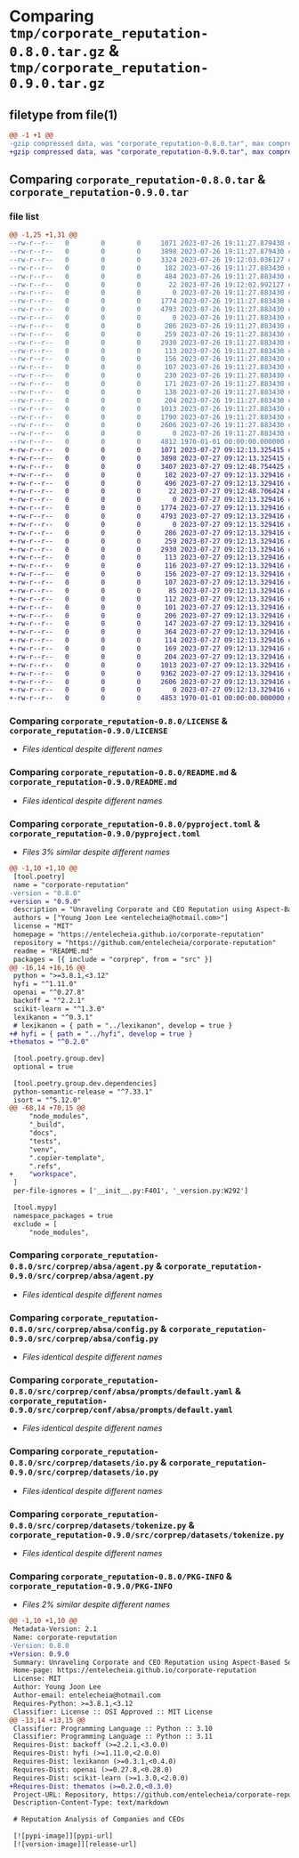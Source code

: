 # Comparing `tmp/corporate_reputation-0.8.0.tar.gz` & `tmp/corporate_reputation-0.9.0.tar.gz`

## filetype from file(1)

```diff
@@ -1 +1 @@
-gzip compressed data, was "corporate_reputation-0.8.0.tar", max compression
+gzip compressed data, was "corporate_reputation-0.9.0.tar", max compression
```

## Comparing `corporate_reputation-0.8.0.tar` & `corporate_reputation-0.9.0.tar`

### file list

```diff
@@ -1,25 +1,31 @@
--rw-r--r--   0        0        0     1071 2023-07-26 19:11:27.879430 corporate_reputation-0.8.0/LICENSE
--rw-r--r--   0        0        0     3898 2023-07-26 19:11:27.879430 corporate_reputation-0.8.0/README.md
--rw-r--r--   0        0        0     3324 2023-07-26 19:12:03.036127 corporate_reputation-0.8.0/pyproject.toml
--rw-r--r--   0        0        0      182 2023-07-26 19:11:27.883430 corporate_reputation-0.8.0/src/corprep/__cli__.py
--rw-r--r--   0        0        0      484 2023-07-26 19:11:27.883430 corporate_reputation-0.8.0/src/corprep/__init__.py
--rw-r--r--   0        0        0       22 2023-07-26 19:12:02.992127 corporate_reputation-0.8.0/src/corprep/_version.py
--rw-r--r--   0        0        0        0 2023-07-26 19:11:27.883430 corporate_reputation-0.8.0/src/corprep/absa/__init__.py
--rw-r--r--   0        0        0     1774 2023-07-26 19:11:27.883430 corporate_reputation-0.8.0/src/corprep/absa/agent.py
--rw-r--r--   0        0        0     4793 2023-07-26 19:11:27.883430 corporate_reputation-0.8.0/src/corprep/absa/config.py
--rw-r--r--   0        0        0        0 2023-07-26 19:11:27.883430 corporate_reputation-0.8.0/src/corprep/conf/__init__.py
--rw-r--r--   0        0        0      286 2023-07-26 19:11:27.883430 corporate_reputation-0.8.0/src/corprep/conf/about/corprep.yaml
--rw-r--r--   0        0        0      259 2023-07-26 19:11:27.883430 corporate_reputation-0.8.0/src/corprep/conf/absa/default.yaml
--rw-r--r--   0        0        0     2930 2023-07-26 19:11:27.883430 corporate_reputation-0.8.0/src/corprep/conf/absa/prompts/default.yaml
--rw-r--r--   0        0        0      113 2023-07-26 19:11:27.883430 corporate_reputation-0.8.0/src/corprep/conf/pipe/absa_agent_predict.yaml
--rw-r--r--   0        0        0      156 2023-07-26 19:11:27.883430 corporate_reputation-0.8.0/src/corprep/conf/pipe/dataset_filter.yaml
--rw-r--r--   0        0        0      107 2023-07-26 19:11:27.883430 corporate_reputation-0.8.0/src/corprep/conf/pipe/dataset_load_raw.yaml
--rw-r--r--   0        0        0      230 2023-07-26 19:11:27.883430 corporate_reputation-0.8.0/src/corprep/conf/run/absa_agent_predict.yaml
--rw-r--r--   0        0        0      171 2023-07-26 19:11:27.883430 corporate_reputation-0.8.0/src/corprep/conf/run/filter_dataset.yaml
--rw-r--r--   0        0        0      138 2023-07-26 19:11:27.883430 corporate_reputation-0.8.0/src/corprep/conf/run/load_raw_dataset.yaml
--rw-r--r--   0        0        0      204 2023-07-26 19:11:27.883430 corporate_reputation-0.8.0/src/corprep/datasets/__init__.py
--rw-r--r--   0        0        0     1013 2023-07-26 19:11:27.883430 corporate_reputation-0.8.0/src/corprep/datasets/io.py
--rw-r--r--   0        0        0     1790 2023-07-26 19:11:27.883430 corporate_reputation-0.8.0/src/corprep/datasets/similarity.py
--rw-r--r--   0        0        0     2606 2023-07-26 19:11:27.883430 corporate_reputation-0.8.0/src/corprep/datasets/tokenize.py
--rw-r--r--   0        0        0        0 2023-07-26 19:11:27.883430 corporate_reputation-0.8.0/src/corprep/py.typed
--rw-r--r--   0        0        0     4812 1970-01-01 00:00:00.000000 corporate_reputation-0.8.0/PKG-INFO
+-rw-r--r--   0        0        0     1071 2023-07-27 09:12:13.325415 corporate_reputation-0.9.0/LICENSE
+-rw-r--r--   0        0        0     3898 2023-07-27 09:12:13.325415 corporate_reputation-0.9.0/README.md
+-rw-r--r--   0        0        0     3407 2023-07-27 09:12:48.754425 corporate_reputation-0.9.0/pyproject.toml
+-rw-r--r--   0        0        0      182 2023-07-27 09:12:13.329416 corporate_reputation-0.9.0/src/corprep/__cli__.py
+-rw-r--r--   0        0        0      496 2023-07-27 09:12:13.329416 corporate_reputation-0.9.0/src/corprep/__init__.py
+-rw-r--r--   0        0        0       22 2023-07-27 09:12:48.706424 corporate_reputation-0.9.0/src/corprep/_version.py
+-rw-r--r--   0        0        0        0 2023-07-27 09:12:13.329416 corporate_reputation-0.9.0/src/corprep/absa/__init__.py
+-rw-r--r--   0        0        0     1774 2023-07-27 09:12:13.329416 corporate_reputation-0.9.0/src/corprep/absa/agent.py
+-rw-r--r--   0        0        0     4793 2023-07-27 09:12:13.329416 corporate_reputation-0.9.0/src/corprep/absa/config.py
+-rw-r--r--   0        0        0        0 2023-07-27 09:12:13.329416 corporate_reputation-0.9.0/src/corprep/conf/__init__.py
+-rw-r--r--   0        0        0      286 2023-07-27 09:12:13.329416 corporate_reputation-0.9.0/src/corprep/conf/about/corprep.yaml
+-rw-r--r--   0        0        0      259 2023-07-27 09:12:13.329416 corporate_reputation-0.9.0/src/corprep/conf/absa/default.yaml
+-rw-r--r--   0        0        0     2930 2023-07-27 09:12:13.329416 corporate_reputation-0.9.0/src/corprep/conf/absa/prompts/default.yaml
+-rw-r--r--   0        0        0      113 2023-07-27 09:12:13.329416 corporate_reputation-0.9.0/src/corprep/conf/pipe/absa_agent_predict.yaml
+-rw-r--r--   0        0        0      116 2023-07-27 09:12:13.329416 corporate_reputation-0.9.0/src/corprep/conf/pipe/dataframe_save.yaml
+-rw-r--r--   0        0        0      156 2023-07-27 09:12:13.329416 corporate_reputation-0.9.0/src/corprep/conf/pipe/dataset_filter.yaml
+-rw-r--r--   0        0        0      107 2023-07-27 09:12:13.329416 corporate_reputation-0.9.0/src/corprep/conf/pipe/dataset_load_raw.yaml
+-rw-r--r--   0        0        0       85 2023-07-27 09:12:13.329416 corporate_reputation-0.9.0/src/corprep/conf/pipe/dataset_to_pandas.yaml
+-rw-r--r--   0        0        0      112 2023-07-27 09:12:13.329416 corporate_reputation-0.9.0/src/corprep/conf/pipe/find_similar_docs.yaml
+-rw-r--r--   0        0        0      101 2023-07-27 09:12:13.329416 corporate_reputation-0.9.0/src/corprep/conf/pipe/pandas_print_head.yaml
+-rw-r--r--   0        0        0      206 2023-07-27 09:12:13.329416 corporate_reputation-0.9.0/src/corprep/conf/run/absa_agent_predict.yaml
+-rw-r--r--   0        0        0      147 2023-07-27 09:12:13.329416 corporate_reputation-0.9.0/src/corprep/conf/run/filter_dataset.yaml
+-rw-r--r--   0        0        0      364 2023-07-27 09:12:13.329416 corporate_reputation-0.9.0/src/corprep/conf/run/find_similar_docs.yaml
+-rw-r--r--   0        0        0      114 2023-07-27 09:12:13.329416 corporate_reputation-0.9.0/src/corprep/conf/run/load_raw_dataset.yaml
+-rw-r--r--   0        0        0      169 2023-07-27 09:12:13.329416 corporate_reputation-0.9.0/src/corprep/conf/run/save_dataframes.yaml
+-rw-r--r--   0        0        0      204 2023-07-27 09:12:13.329416 corporate_reputation-0.9.0/src/corprep/datasets/__init__.py
+-rw-r--r--   0        0        0     1013 2023-07-27 09:12:13.329416 corporate_reputation-0.9.0/src/corprep/datasets/io.py
+-rw-r--r--   0        0        0     9362 2023-07-27 09:12:13.329416 corporate_reputation-0.9.0/src/corprep/datasets/similarity.py
+-rw-r--r--   0        0        0     2606 2023-07-27 09:12:13.329416 corporate_reputation-0.9.0/src/corprep/datasets/tokenize.py
+-rw-r--r--   0        0        0        0 2023-07-27 09:12:13.329416 corporate_reputation-0.9.0/src/corprep/py.typed
+-rw-r--r--   0        0        0     4853 1970-01-01 00:00:00.000000 corporate_reputation-0.9.0/PKG-INFO
```

### Comparing `corporate_reputation-0.8.0/LICENSE` & `corporate_reputation-0.9.0/LICENSE`

 * *Files identical despite different names*

### Comparing `corporate_reputation-0.8.0/README.md` & `corporate_reputation-0.9.0/README.md`

 * *Files identical despite different names*

### Comparing `corporate_reputation-0.8.0/pyproject.toml` & `corporate_reputation-0.9.0/pyproject.toml`

 * *Files 3% similar despite different names*

```diff
@@ -1,10 +1,10 @@
 [tool.poetry]
 name = "corporate-reputation"
-version = "0.8.0"
+version = "0.9.0"
 description = "Unraveling Corporate and CEO Reputation using Aspect-Based Sentiment Analysis and Signal Modeling"
 authors = ["Young Joon Lee <entelecheia@hotmail.com>"]
 license = "MIT"
 homepage = "https://entelecheia.github.io/corporate-reputation"
 repository = "https://github.com/entelecheia/corporate-reputation"
 readme = "README.md"
 packages = [{ include = "corprep", from = "src" }]
@@ -16,14 +16,16 @@
 python = ">=3.8.1,<3.12"
 hyfi = "^1.11.0"
 openai = "^0.27.8"
 backoff = "^2.2.1"
 scikit-learn = "^1.3.0"
 lexikanon = "^0.3.1"
 # lexikanon = { path = "../lexikanon", develop = true }
+# hyfi = { path = "../hyfi", develop = true }
+thematos = "^0.2.0"
 
 [tool.poetry.group.dev]
 optional = true
 
 [tool.poetry.group.dev.dependencies]
 python-semantic-release = "^7.33.1"
 isort = "^5.12.0"
@@ -68,14 +70,15 @@
     "node_modules",
     "_build",
     "docs",
     "tests",
     "venv",
     ".copier-template",
     ".refs",
+    "workspace",
 ]
 per-file-ignores = ['__init__.py:F401', '_version.py:W292']
 
 [tool.mypy]
 namespace_packages = true
 exclude = [
     "node_modules",
```

### Comparing `corporate_reputation-0.8.0/src/corprep/absa/agent.py` & `corporate_reputation-0.9.0/src/corprep/absa/agent.py`

 * *Files identical despite different names*

### Comparing `corporate_reputation-0.8.0/src/corprep/absa/config.py` & `corporate_reputation-0.9.0/src/corprep/absa/config.py`

 * *Files identical despite different names*

### Comparing `corporate_reputation-0.8.0/src/corprep/conf/absa/prompts/default.yaml` & `corporate_reputation-0.9.0/src/corprep/conf/absa/prompts/default.yaml`

 * *Files identical despite different names*

### Comparing `corporate_reputation-0.8.0/src/corprep/datasets/io.py` & `corporate_reputation-0.9.0/src/corprep/datasets/io.py`

 * *Files identical despite different names*

### Comparing `corporate_reputation-0.8.0/src/corprep/datasets/tokenize.py` & `corporate_reputation-0.9.0/src/corprep/datasets/tokenize.py`

 * *Files identical despite different names*

### Comparing `corporate_reputation-0.8.0/PKG-INFO` & `corporate_reputation-0.9.0/PKG-INFO`

 * *Files 2% similar despite different names*

```diff
@@ -1,10 +1,10 @@
 Metadata-Version: 2.1
 Name: corporate-reputation
-Version: 0.8.0
+Version: 0.9.0
 Summary: Unraveling Corporate and CEO Reputation using Aspect-Based Sentiment Analysis and Signal Modeling
 Home-page: https://entelecheia.github.io/corporate-reputation
 License: MIT
 Author: Young Joon Lee
 Author-email: entelecheia@hotmail.com
 Requires-Python: >=3.8.1,<3.12
 Classifier: License :: OSI Approved :: MIT License
@@ -13,14 +13,15 @@
 Classifier: Programming Language :: Python :: 3.10
 Classifier: Programming Language :: Python :: 3.11
 Requires-Dist: backoff (>=2.2.1,<3.0.0)
 Requires-Dist: hyfi (>=1.11.0,<2.0.0)
 Requires-Dist: lexikanon (>=0.3.1,<0.4.0)
 Requires-Dist: openai (>=0.27.8,<0.28.0)
 Requires-Dist: scikit-learn (>=1.3.0,<2.0.0)
+Requires-Dist: thematos (>=0.2.0,<0.3.0)
 Project-URL: Repository, https://github.com/entelecheia/corporate-reputation
 Description-Content-Type: text/markdown
 
 # Reputation Analysis of Companies and CEOs
 
 [![pypi-image]][pypi-url]
 [![version-image]][release-url]
```

